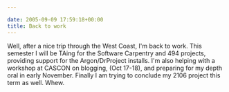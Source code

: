 ```yaml
---

date: 2005-09-09 17:59:18+00:00
title: Back to work
---
```


Well, after a nice trip through the West Coast, I'm back to work.  This semester I will be TAing for the Software Carpentry and 494 projects, providing support for the Argon/DrProject installs.  I'm also helping with a workshop at CASCON on blogging, (Oct 17-18), and preparing for my depth oral in early November.  Finally I am trying to conclude my 2106 project this term as well.  Whew.
